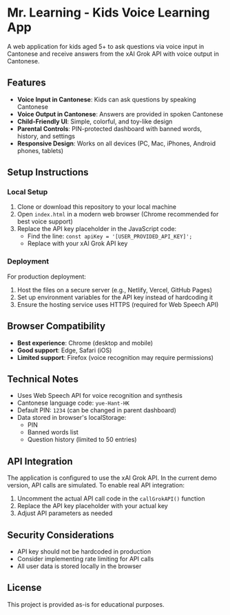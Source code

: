 # Mr. Learning - Kids Voice Learning App

A web application for kids aged 5+ to ask questions via voice input in Cantonese and receive answers from the xAI Grok API with voice output in Cantonese.

## Features

- **Voice Input in Cantonese**: Kids can ask questions by speaking Cantonese
- **Voice Output in Cantonese**: Answers are provided in spoken Cantonese
- **Child-Friendly UI**: Simple, colorful, and toy-like design
- **Parental Controls**: PIN-protected dashboard with banned words, history, and settings
- **Responsive Design**: Works on all devices (PC, Mac, iPhones, Android phones, tablets)

## Setup Instructions

### Local Setup

1. Clone or download this repository to your local machine
2. Open `index.html` in a modern web browser (Chrome recommended for best voice support)
3. Replace the API key placeholder in the JavaScript code:
   - Find the line: `const apiKey = '[USER_PROVIDED_API_KEY]';`
   - Replace with your xAI Grok API key

### Deployment

For production deployment:

1. Host the files on a secure server (e.g., Netlify, Vercel, GitHub Pages)
2. Set up environment variables for the API key instead of hardcoding it
3. Ensure the hosting service uses HTTPS (required for Web Speech API)

## Browser Compatibility

- **Best experience**: Chrome (desktop and mobile)
- **Good support**: Edge, Safari (iOS)
- **Limited support**: Firefox (voice recognition may require permissions)

## Technical Notes

- Uses Web Speech API for voice recognition and synthesis
- Cantonese language code: `yue-Hant-HK`
- Default PIN: `1234` (can be changed in parent dashboard)
- Data stored in browser's localStorage:
  - PIN
  - Banned words list
  - Question history (limited to 50 entries)

## API Integration

The application is configured to use the xAI Grok API. In the current demo version, API calls are simulated. To enable real API integration:

1. Uncomment the actual API call code in the `callGrokAPI()` function
2. Replace the API key placeholder with your actual key
3. Adjust API parameters as needed

## Security Considerations

- API key should not be hardcoded in production
- Consider implementing rate limiting for API calls
- All user data is stored locally in the browser

## License

This project is provided as-is for educational purposes.
